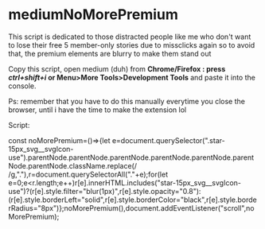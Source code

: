 # mediumNoMorePremium
This script is dedicated to those distracted people like me who don't want to lose their free 5 member-only stories due to missclicks again so to avoid that, the premium elements are blurry to make them stand out

Copy this script, open medium (duh) from **Chrome/Firefox : press <em>ctrl+shift+i</em> or Menu>More Tools>Development Tools** and paste it into the console.

Ps: remember that you have to do this manually everytime you close the browser, until i have the time to make the extension lol 


Script: 

const noMorePremium=()=>{let e=document.querySelector(".star-15px_svg__svgIcon-use").parentNode.parentNode.parentNode.parentNode.parentNode.parentNode.parentNode.className.replace(/ /g,"."),r=document.querySelectorAll("."+e);for(let e=0;e<r.length;e++)r[e].innerHTML.includes("star-15px_svg__svgIcon-use")?(r[e].style.filter="blur(1px)",r[e].style.opacity="0.8"):(r[e].style.borderLeft="solid",r[e].style.borderColor="black",r[e].style.borderRadius="8px")};noMorePremium(),document.addEventListener("scroll",noMorePremium);

